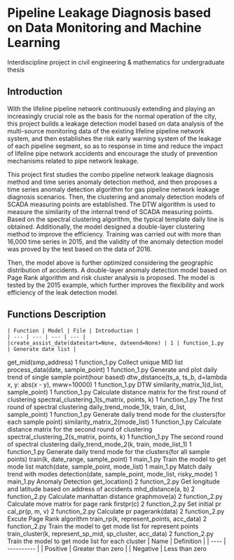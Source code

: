 # Pipeline Leakage Diagnosis based on Data Monitoring and Machine Learning

Interdiscipline project in civil engineering & mathematics for undergraduate thesis

## Introduction

With the lifeline pipeline network continuously extending and playing an increasingly crucial role as the basis for the normal operation of the city, this project builds a leakage detection model based on data analysis of the multi-source monitoring data of the existing lifeline pipeline network system, and then establishes the risk early warning system of the leakage of each pipeline segment, so as to response in time and reduce the impact of lifeline pipe network accidents and encourage the study of prevention mechanisms related to pipe network leakage.

This project first studies the combo pipeline network leakage diagnosis method and time series anomaly detection method, and then proposes a time series anomaly detection algorithm for gas pipeline network leakage diagnosis scenarios. Then, the clustering and anomaly detection models of SCADA measuring points are established. The DTW algorithm is used to measure the similarity of the internal trend of SCADA measuring points. Based on the spectral clustering algorithm, the typical template daily line is obtained. Additionally, the model designed a double-layer clustering method to improve the efficiency. Training was carried out with more than 16,000 time series in 2015, and the validity of the anomaly detection model was proved by the test based on the data of 2016. 

Then, the model above is further optimized considering the geographic distribution of accidents. A double-layer anomaly detection model based on Page Rank algorithm and risk cluster analysis is proposed. The model is tested by the 2015 example, which further improves the flexibility and work efficiency of the leak detection model.


## Functions Description
	| Function | Model | File | Introduction |
    | --- | --- | --- | --- |
    |create_assist_date(datestart=None, dateend=None) |	1 |	function_1.py |	Generate date list |
get_mid(smp_address)	1	function_1.py	Collect unique MID list
process_data(date, sample_point)	1	function_1.py	Generate and plot daily trend of single sample point(hour based)
dtw_distance(ts_a, ts_b, d=lambda x, y: abs(x - y), mww=10000)	1	function_1.py	DTW
similarity_matrix_1(d_list, sample_point)	1	function_1.py	Calculate distance matrix for the first round of clustering
spectral_clustering_1(s_matrix, points, k)	1	function_1.py	The first round of spectral clustering
daily_trend_mode_1(k, train, d_list, sample_point)	1	function_1.py	Generate daily trend mode for the clusters(for each sample point)
similarity_matrix_2(mode_list)	1	function_1.py	Calculate distance matrix for the second round of clustering
spectral_clustering_2(s_matrix, points, k)	1	function_1.py	The second round of spectral clustering
daily_trend_mode_2(k, train, mode_list_1)	1	function_1.py	Generate daily trend mode for the clusters(for all sample points)
train(k, date_range, sample_point)	1	main_1.py	Train the model to get mode list
match(date, sample_point, mode_list)	1	main_1.py	Match daily trend with modes
detection(date, sample_point, mode_list, risky_mode)	1	main_1.py	Anomaly Detection
get_location()	2	function_2.py	Get longitude and latitude based on address of accidents
mhd_distance(a, b)	2	function_2.py	Calculate manhattan distance
graphmove(a)	2	function_2.py	Calculate move matrix for page rank
firstpr(c)	2	function_2.py	Set initial pr
cal_pr(p, m, v)	2	function_2.py	Calculate pr
pagerank(data)	2	function_2.py	Excute Page Rank algorithm
train_rp(k, represent_points, acc_data)	2	function_2.py	Train the model to get mode list for represent points
train_cluster(k, represent_sp_mid, sp_cluster, acc_data)	2	function_2.py	Train the model to get mode list for each cluster
	| Name | Definition |
	| ---- | ---------- |
	| Positive | Greater than zero |
	| Negative | Less than zero 
